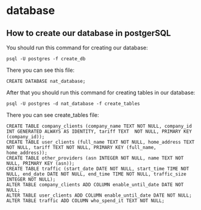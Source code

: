 # database

## How to create our database in postgerSQL

You should run this command for creating our database:

```console
psql -U postgres -f create_db
```

There you can see this file:

```console
CREATE DATABASE nat_database;
```

After that you should run this command for creating tables in our database:

```console
psql -U postgres -d nat_database -f create_tables
```

There you can see create_tables file:

```console
CREATE TABLE company_clients (company_name TEXT NOT NULL, company_id INT GENERATED ALWAYS AS IDENTITY, tariff TEXT  NOT NULL, PRIMARY KEY (company_id));
CREATE TABLE user_clients (full_name TEXT NOT NULL, home_address TEXT NOT NULL, tariff TEXT NOT NULL, PRIMARY KEY (full_name, home_address));
CREATE TABLE other_providers (asn INTEGER NOT NULL, name TEXT NOT NULL, PRIMARY KEY (asn));
CREATE TABLE traffic (start_date DATE NOT NULL, start_time TIME NOT NULL, end_date DATE NOT NULL, end_time TIME NOT NULL, traffic_size INTEGER NOT NULL);
ALTER TABLE company_clients ADD COLUMN enable_until_date DATE NOT NULL;
ALTER TABLE user_clients ADD COLUMN enable_until_date DATE NOT NULL;
ALTER TABLE traffic ADD COLUMN who_spend_it TEXT NOT NULL;
```
